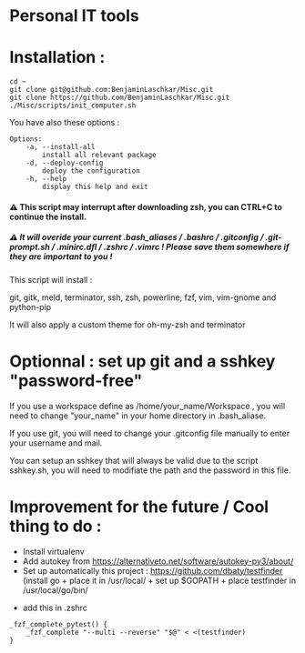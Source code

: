 # Personal IT tools 

# Installation :
```
cd ~
git clone git@github.com:BenjaminLaschkar/Misc.git
git clone https://github.com/BenjaminLaschkar/Misc.git
./Misc/scripts/init_computer.sh
```
You have also these options :
```
Options:
    -a, --install-all
        install all relevant package
    -d, --deploy-config
        deploy the configuration
    -h, --help
        display this help and exit
```
#### :warning: This script may interrupt after downloading zsh, you can CTRL+C to continue the install. <br>

##### :warning: It will overide your current .bash_aliases / .bashrc / .gitconfig / .git-prompt.sh / .minirc.dfl / .zshrc / .vimrc ! Please save them somewhere if they are important to you !

This script will install :

git, gitk, meld, terminator, ssh, zsh, powerline, fzf, vim, vim-gnome and python-pip

It will also apply a custom theme for oh-my-zsh and terminator

# Optionnal : set up git and a sshkey "password-free"

If you use a workspace define as /home/your_name/Workspace , you will need to change "your_name" in your home directory in .bash_aliase. <br>

If you use git, you will need to change your .gitconfig file manually to enter your username and mail. <br>

You can setup an sshkey that will always be valid due to the script sshkey.sh, you will need to modifiate the path and the password in this file.

# Improvement for the future / Cool thing to do :

- Install virtualenv
- Add autokey from https://alternativeto.net/software/autokey-py3/about/
- Set up automatically this project : https://github.com/dbaty/testfinder (install go + place it in /usr/local/ + set up $GOPATH + place testfinder in /usr/local/go/bin/ 
+ add this in .zshrc
```
_fzf_complete_pytest() {
    _fzf_complete "--multi --reverse" "$@" < <(testfinder)
}
```

